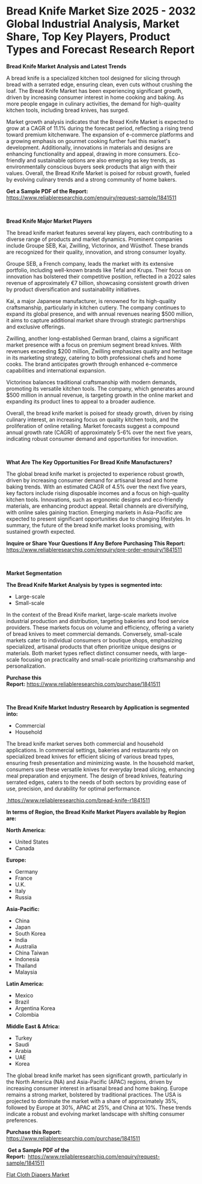 <p><h1>Bread Knife Market Size 2025 - 2032 Global Industrial Analysis, Market Share, Top Key Players, Product Types and Forecast Research Report</h1></p><p><strong>Bread Knife Market Analysis and Latest Trends</strong></p>
<p><p>A bread knife is a specialized kitchen tool designed for slicing through bread with a serrated edge, ensuring clean, even cuts without crushing the loaf. The Bread Knife Market has been experiencing significant growth, driven by increasing consumer interest in home cooking and baking. As more people engage in culinary activities, the demand for high-quality kitchen tools, including bread knives, has surged.</p><p>Market growth analysis indicates that the Bread Knife Market is expected to grow at a CAGR of 11.1% during the forecast period, reflecting a rising trend toward premium kitchenware. The expansion of e-commerce platforms and a growing emphasis on gourmet cooking further fuel this market's development. Additionally, innovations in materials and designs are enhancing functionality and appeal, drawing in more consumers. Eco-friendly and sustainable options are also emerging as key trends, as environmentally conscious buyers seek products that align with their values. Overall, the Bread Knife Market is poised for robust growth, fueled by evolving culinary trends and a strong community of home bakers.</p></p>
<p><strong>Get a Sample PDF of the Report:&nbsp;</strong> <a href="https://www.reliableresearchiq.com/enquiry/request-sample/1841511?utm_campaign=2132&utm_medium=2&utm_source=Github&utm_content=ia&utm_term=07022025&utm_id=bread-knife">https://www.reliableresearchiq.com/enquiry/request-sample/1841511</a></p>
<p>&nbsp;</p>
<p><strong>Bread Knife Major Market Players</strong></p>
<p><p>The bread knife market features several key players, each contributing to a diverse range of products and market dynamics. Prominent companies include Groupe SEB, Kai, Zwilling, Victorinox, and Wüsthof. These brands are recognized for their quality, innovation, and strong consumer loyalty.</p><p>Groupe SEB, a French company, leads the market with its extensive portfolio, including well-known brands like Tefal and Krups. Their focus on innovation has bolstered their competitive position, reflected in a 2022 sales revenue of approximately €7 billion, showcasing consistent growth driven by product diversification and sustainability initiatives.</p><p>Kai, a major Japanese manufacturer, is renowned for its high-quality craftsmanship, particularly in kitchen cutlery. The company continues to expand its global presence, and with annual revenues nearing $500 million, it aims to capture additional market share through strategic partnerships and exclusive offerings.</p><p>Zwilling, another long-established German brand, claims a significant market presence with a focus on premium segment bread knives. With revenues exceeding $200 million, Zwilling emphasizes quality and heritage in its marketing strategy, catering to both professional chefs and home cooks. The brand anticipates growth through enhanced e-commerce capabilities and international expansion.</p><p>Victorinox balances traditional craftsmanship with modern demands, promoting its versatile kitchen tools. The company, which generates around $500 million in annual revenue, is targeting growth in the online market and expanding its product lines to appeal to a broader audience.</p><p>Overall, the bread knife market is poised for steady growth, driven by rising culinary interest, an increasing focus on quality kitchen tools, and the proliferation of online retailing. Market forecasts suggest a compound annual growth rate (CAGR) of approximately 5-6% over the next five years, indicating robust consumer demand and opportunities for innovation.</p></p>
<p>&nbsp;</p>
<p><strong>What Are The Key Opportunities For Bread Knife Manufacturers?</strong></p>
<p><p>The global bread knife market is projected to experience robust growth, driven by increasing consumer demand for artisanal bread and home baking trends. With an estimated CAGR of 4.5% over the next five years, key factors include rising disposable incomes and a focus on high-quality kitchen tools. Innovations, such as ergonomic designs and eco-friendly materials, are enhancing product appeal. Retail channels are diversifying, with online sales gaining traction. Emerging markets in Asia-Pacific are expected to present significant opportunities due to changing lifestyles. In summary, the future of the bread knife market looks promising, with sustained growth expected.</p></p>
<p><strong>Inquire or Share Your Questions If Any Before Purchasing This Report:</strong> <a href="https://www.reliableresearchiq.com/enquiry/pre-order-enquiry/1841511?utm_campaign=2132&utm_medium=2&utm_source=Github&utm_content=ia&utm_term=07022025&utm_id=bread-knife">https://www.reliableresearchiq.com/enquiry/pre-order-enquiry/1841511</a></p>
<p>&nbsp;</p>
<p><strong>Market Segmentation</strong></p>
<p><strong>The Bread Knife Market Analysis by types is segmented into:</strong></p>
<p><ul><li>Large-scale</li><li>Small-scale</li></ul></p>
<p><p>In the context of the Bread Knife market, large-scale markets involve industrial production and distribution, targeting bakeries and food service providers. These markets focus on volume and efficiency, offering a variety of bread knives to meet commercial demands. Conversely, small-scale markets cater to individual consumers or boutique shops, emphasizing specialized, artisanal products that often prioritize unique designs or materials. Both market types reflect distinct consumer needs, with large-scale focusing on practicality and small-scale prioritizing craftsmanship and personalization.</p></p>
<p><strong>Purchase this Report:&nbsp;</strong><a href="https://www.reliableresearchiq.com/purchase/1841511?utm_campaign=2132&utm_medium=2&utm_source=Github&utm_content=ia&utm_term=07022025&utm_id=bread-knife">https://www.reliableresearchiq.com/purchase/1841511</a></p>
<p>&nbsp;</p>
<p><strong>The Bread Knife Market Industry Research by Application is segmented into:</strong></p>
<p><ul><li>Commercial</li><li>Household</li></ul></p>
<p><p>The bread knife market serves both commercial and household applications. In commercial settings, bakeries and restaurants rely on specialized bread knives for efficient slicing of various bread types, ensuring fresh presentation and minimizing waste. In the household market, consumers use these versatile knives for everyday bread slicing, enhancing meal preparation and enjoyment. The design of bread knives, featuring serrated edges, caters to the needs of both sectors by providing ease of use, precision, and durability for optimal performance.</p></p>
<p><a href="https://www.reliableresearchiq.com/bread-knife-r1841511?utm_campaign=2132&utm_medium=2&utm_source=Github&utm_content=ia&utm_term=07022025&utm_id=bread-knife">&nbsp;https://www.reliableresearchiq.com/bread-knife-r1841511</a></p>
<p><strong>In terms of Region, the Bread Knife Market Players available by Region are:</strong></p>
<p>
    <p> <strong> North America: </strong>
        <ul>
            <li>United States</li>
            <li>Canada</li>
        </ul>
        </p> 
    <p> <strong> Europe: </strong>
        <ul>
            <li>Germany</li>
            <li>France</li>
            <li>U.K.</li>
            <li>Italy</li>
            <li>Russia</li>
        </ul>
        </p> 
    <p> <strong> Asia-Pacific: </strong>
        <ul>
            <li>China</li>
            <li>Japan</li>
            <li>South Korea</li>
            <li>India</li>
            <li>Australia</li>
            <li>China Taiwan</li>
            <li>Indonesia</li>
            <li>Thailand</li>
            <li>Malaysia</li>
        </ul>
        </p> 
    <p> <strong> Latin America: </strong>
        <ul>
            <li>Mexico</li>
            <li>Brazil</li>
            <li>Argentina Korea</li>
            <li>Colombia</li>
        </ul>
        </p> 
    <p> <strong> Middle East & Africa: </strong>
        <ul>
            <li>Turkey</li>
            <li>Saudi</li>
            <li>Arabia</li>
            <li>UAE</li>
            <li>Korea</li>
        </ul>
    </p>
    </p>
<p><p>The global bread knife market has seen significant growth, particularly in the North America (NA) and Asia-Pacific (APAC) regions, driven by increasing consumer interest in artisanal bread and home baking. Europe remains a strong market, bolstered by traditional practices. The USA is projected to dominate the market with a share of approximately 35%, followed by Europe at 30%, APAC at 25%, and China at 10%. These trends indicate a robust and evolving market landscape with shifting consumer preferences.</p></p>
<p><strong>Purchase this Report: </strong><a href="https://www.reliableresearchiq.com/purchase/1841511?utm_campaign=2132&utm_medium=2&utm_source=Github&utm_content=ia&utm_term=07022025&utm_id=bread-knife">https://www.reliableresearchiq.com/purchase/1841511</a></p>
<p>&nbsp;<strong>Get a Sample PDF of the Report:&nbsp;&nbsp;</strong><a href="https://www.reliableresearchiq.com/enquiry/request-sample/1841511?utm_campaign=2132&utm_medium=2&utm_source=Github&utm_content=ia&utm_term=07022025&utm_id=bread-knife">https://www.reliableresearchiq.com/enquiry/request-sample/1841511</a></p>
<p><strong></strong></p>
<p><p><a href="https://github.com/MonroeBullock54/Market-Research-Report-List-1/blob/main/flat-cloth-diapers-market.md?utm_campaign=2132&utm_medium=2&utm_source=Github&utm_content=ia&utm_term=07022025&utm_id=bread-knife">Flat Cloth Diapers Market</a></p></p>